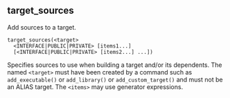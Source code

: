 ## target_sources

Add sources to a target.

```
target_sources(<target>
  <INTERFACE|PUBLIC|PRIVATE> [items1...]
  [<INTERFACE|PUBLIC|PRIVATE> [items2...] ...])
```

Specifies sources to use when building a target and/or its dependents. The named `<target>` must have been created by a command such as `add_executable()` or `add_library()` or `add_custom_target()` and must not be an ALIAS target. The `<items>` may use generator expressions.
